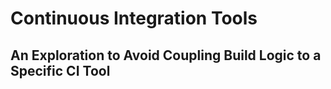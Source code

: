 # Continuous Integration Tools

## An Exploration to Avoid Coupling Build Logic to a Specific CI Tool
